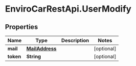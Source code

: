 # EnviroCarRestApi.UserModify

## Properties
Name | Type | Description | Notes
------------ | ------------- | ------------- | -------------
**mail** | [**MailAddress**](MailAddress.md) |  | [optional] 
**token** | **String** |  | [optional] 
